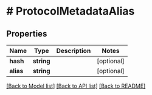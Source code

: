 # # ProtocolMetadataAlias

## Properties

Name | Type | Description | Notes
------------ | ------------- | ------------- | -------------
**hash** | **string** |  | [optional]
**alias** | **string** |  | [optional]

[[Back to Model list]](../../README.md#models) [[Back to API list]](../../README.md#endpoints) [[Back to README]](../../README.md)
